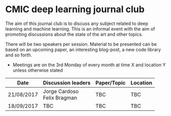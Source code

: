# CMIC deep learning journal club

The aim of this journal club is to discuss any subject related to deep learning and machine learning. This is an informal event with the aim of promoting discussions about the state of the art and other topics. 

There will be two speakers per session. Material to be presented can be based on an upcoming paper, an interesting blog-post, a new code library and so forth.

* Meetings are on the 3rd Monday of every month at time X and location Y unless otherwise stated

<center>
  
| Date | Discussion leaders | Paper/Topic | Location |
| --- | --- | --- | --- |
| 21/08/2017 | Jorge Cardoso <br/> Felix Bragman | TBC | TBC |
| 18/09/2017 | TBC | TBC | TBC |

</center>
